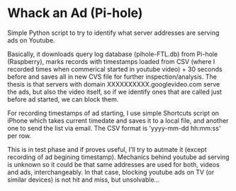 # Whack an Ad (Pi-hole)
Simple Python script to try to identify what server addresses are serving ads on Youtube.

Basically, it downloads query log database (pihole-FTL.db) from Pi-hole (Raspberry), marks records with timestamps loaded from CSV (where I recorded times when commerical started in youtube video) + 30 seconds before and saves all in new CVS file for further inspection/analysis. 
The thesis is that servers with domain XXXXXXXXXX.googlevideo.com serve the ads, but also the video itself, so if we identify ones that are called just before ad started, we can block them. 

For recording timestamps of ad starting, I use simple Shortcuts script on iPhone which takes current timedate and saves it to a local file, and another one to send the list via email. The CSV format is 'yyyy-mm-dd hh:mm:ss' per row.

This is in test phase and if proves useful, I'll try to autmate it (except recording of ad begining timestamp). 
Mechanics behind youtube ad serving is unknown so it could be that same addresses are used for both, videos and ads, interchangeably.
In that case, blocking youtube ads on TV (or similar devices) is not hit and miss, but unsolvable...
